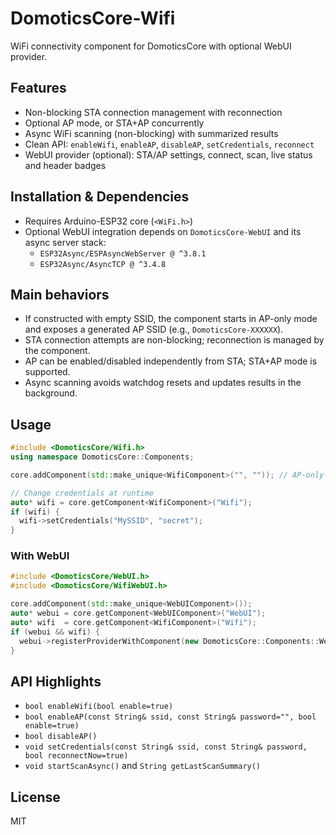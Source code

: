 # DomoticsCore-Wifi

WiFi connectivity component for DomoticsCore with optional WebUI provider.

## Features

- Non-blocking STA connection management with reconnection
- Optional AP mode, or STA+AP concurrently
- Async WiFi scanning (non-blocking) with summarized results
- Clean API: `enableWifi`, `enableAP`, `disableAP`, `setCredentials`, `reconnect`
- WebUI provider (optional): STA/AP settings, connect, scan, live status and header badges

## Installation & Dependencies

- Requires Arduino-ESP32 core (`<WiFi.h>`)
- Optional WebUI integration depends on `DomoticsCore-WebUI` and its async server stack:
  - `ESP32Async/ESPAsyncWebServer @ ^3.8.1`
  - `ESP32Async/AsyncTCP @ ^3.4.8`

## Main behaviors

- If constructed with empty SSID, the component starts in AP-only mode and exposes a generated AP SSID (e.g., `DomoticsCore-XXXXXX`).
- STA connection attempts are non-blocking; reconnection is managed by the component.
- AP can be enabled/disabled independently from STA; STA+AP mode is supported.
- Async scanning avoids watchdog resets and updates results in the background.

## Usage

```cpp
#include <DomoticsCore/Wifi.h>
using namespace DomoticsCore::Components;

core.addComponent(std::make_unique<WifiComponent>("", "")); // AP-only on first boot

// Change credentials at runtime
auto* wifi = core.getComponent<WifiComponent>("Wifi");
if (wifi) {
  wifi->setCredentials("MySSID", "secret");
}
```

### With WebUI

```cpp
#include <DomoticsCore/WebUI.h>
#include <DomoticsCore/WifiWebUI.h>

core.addComponent(std::make_unique<WebUIComponent>());
auto* webui = core.getComponent<WebUIComponent>("WebUI");
auto* wifi  = core.getComponent<WifiComponent>("Wifi");
if (webui && wifi) {
  webui->registerProviderWithComponent(new DomoticsCore::Components::WebUI::WifiWebUI(wifi), wifi);
}
```

## API Highlights

- `bool enableWifi(bool enable=true)`
- `bool enableAP(const String& ssid, const String& password="", bool enable=true)`
- `bool disableAP()`
- `void setCredentials(const String& ssid, const String& password, bool reconnectNow=true)`
- `void startScanAsync()` and `String getLastScanSummary()`

## License

MIT
